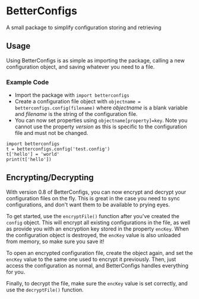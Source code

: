 # BetterConfigs

A small package to simplify configuration storing and retrieving

## Usage

Using BetterConfigs is as simple as importing the package, calling a new configuration object, and saving whatever you need to a file.

### Example Code

* Import the package with `import betterconfigs`
* Create a configuration file object with `objectname = betterconfigs.config(filename)` where *objectname* is a blank variable and *filename* is the string of the configuration file.
* You can now set properties using `objectname[property]=key`. Note you cannot use the property *version* as this is specific to the configuration file and must not be changed.

```
import betterconfigs
t = betterconfigs.config('test.config')
t['hello'] = 'world'
print(t['hello'])
```

## Encrypting/Decrypting
With version 0.8 of BetterConfigs, you can now encrypt and decrypt your configuration files on the fly. This is great in the case you need to sync configurations, and don't want them to be available to prying eyes.

To get started, use the `encryptFile()` function after you've created the `config` object. This will encrypt all existing configurations in the file, as well as provide you with an encryption key stored in the property `encKey`. When the configuration object is destroyed, the `encKey` value is also unloaded from memory, so make sure you save it!

To open an encrypted configuration file, create the object again, and set the `encKey` value to the same one used to encrypt it previously. Then, just access the configuration as normal, and BetterConfigs handles everything for you.

Finally, to decrypt the file, make sure the `encKey` value is set correctly, and use the `decryptFile()` function.